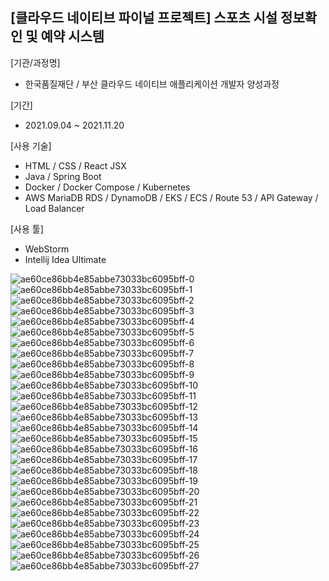 ## [클라우드 네이티브 파이널 프로젝트] 스포츠 시설 정보확인 및 예약 시스템

[기관/과정명]
- 한국품질재단 / 부산 클라우드 네이티브 애플리케이션 개발자 양성과정

[기간]
- 2021.09.04 ~ 2021.11.20

[사용 기술]
- HTML / CSS / React JSX
- Java / Spring Boot
- Docker / Docker Compose / Kubernetes
- AWS MariaDB RDS / DynamoDB / EKS / ECS / Route 53 / API Gateway / Load Balancer

[사용 툴]
- WebStorm
- Intellij Idea Ultimate

![ae60ce86bb4e85abbe73033bc6095bff-0](https://user-images.githubusercontent.com/43628076/143567818-ea04243c-ed3a-4100-bb7b-2b31294751e6.png)
![ae60ce86bb4e85abbe73033bc6095bff-1](https://user-images.githubusercontent.com/43628076/143567830-85df613f-d054-4490-887d-34a13f7c1da8.png)
![ae60ce86bb4e85abbe73033bc6095bff-2](https://user-images.githubusercontent.com/43628076/143567832-d715fc4d-75c5-48e4-94da-598a1d438c00.png)
![ae60ce86bb4e85abbe73033bc6095bff-3](https://user-images.githubusercontent.com/43628076/143567836-b1e89df1-81c4-4718-9f0f-e72c3f063261.png)
![ae60ce86bb4e85abbe73033bc6095bff-4](https://user-images.githubusercontent.com/43628076/143567837-b69da082-89e7-4012-8bf5-ffb7a4144d44.png)
![ae60ce86bb4e85abbe73033bc6095bff-5](https://user-images.githubusercontent.com/43628076/143567840-04485a0c-963d-4f34-b4eb-e3a09c31e8f4.png)
![ae60ce86bb4e85abbe73033bc6095bff-6](https://user-images.githubusercontent.com/43628076/143567843-a20bcc8e-96d5-489d-abe8-f338ffe17f5c.png)
![ae60ce86bb4e85abbe73033bc6095bff-7](https://user-images.githubusercontent.com/43628076/143567846-cf235135-d354-4c95-86e0-0b6cd2cbb081.png)
![ae60ce86bb4e85abbe73033bc6095bff-8](https://user-images.githubusercontent.com/43628076/143567848-52889238-2e3b-4efd-baac-55296beccfef.png)
![ae60ce86bb4e85abbe73033bc6095bff-9](https://user-images.githubusercontent.com/43628076/143567854-7ba670c3-9fba-487b-9483-a4c8ce3b24c4.png)
![ae60ce86bb4e85abbe73033bc6095bff-10](https://user-images.githubusercontent.com/43628076/143567858-3d1612c6-4131-47c9-bc8b-1a71b99c95e1.png)
![ae60ce86bb4e85abbe73033bc6095bff-11](https://user-images.githubusercontent.com/43628076/143567860-ef4ceee9-9b5e-41f6-a2ac-63ece4132a3a.png)
![ae60ce86bb4e85abbe73033bc6095bff-12](https://user-images.githubusercontent.com/43628076/143567862-d469daf0-7183-48cf-b2a3-820d0b5953ff.png)
![ae60ce86bb4e85abbe73033bc6095bff-13](https://user-images.githubusercontent.com/43628076/143567863-6471976d-28ee-4b3a-a546-617e0dad3cd1.png)
![ae60ce86bb4e85abbe73033bc6095bff-14](https://user-images.githubusercontent.com/43628076/143567864-fab64409-9dbb-4638-af70-0f38e216aa70.png)
![ae60ce86bb4e85abbe73033bc6095bff-15](https://user-images.githubusercontent.com/43628076/143567865-0c7494ed-faed-4341-97ff-38ec9522fea3.png)
![ae60ce86bb4e85abbe73033bc6095bff-16](https://user-images.githubusercontent.com/43628076/143567872-8aab8d41-f8f1-4f12-8ee0-3f5fe108308e.png)
![ae60ce86bb4e85abbe73033bc6095bff-17](https://user-images.githubusercontent.com/43628076/143567874-ba777f44-c7c1-48c0-9ed1-0370c31e6afa.png)
![ae60ce86bb4e85abbe73033bc6095bff-18](https://user-images.githubusercontent.com/43628076/143567876-d912f6c0-2bad-4906-9a02-70184ab0a11f.png)
![ae60ce86bb4e85abbe73033bc6095bff-19](https://user-images.githubusercontent.com/43628076/143567878-7e0f5943-4d01-49ba-ba5f-db0b5924e565.png)
![ae60ce86bb4e85abbe73033bc6095bff-20](https://user-images.githubusercontent.com/43628076/143567880-70907179-353f-43bc-9893-27de82cf353a.png)
![ae60ce86bb4e85abbe73033bc6095bff-21](https://user-images.githubusercontent.com/43628076/143567881-fed044b1-2f92-4e8f-9ee6-4c7213c5edd9.png)
![ae60ce86bb4e85abbe73033bc6095bff-22](https://user-images.githubusercontent.com/43628076/143567884-39423247-336c-434a-bf5a-00e35b382ba2.png)
![ae60ce86bb4e85abbe73033bc6095bff-23](https://user-images.githubusercontent.com/43628076/143567887-656cbdfe-121c-4c31-84f4-1466ad147532.png)
![ae60ce86bb4e85abbe73033bc6095bff-24](https://user-images.githubusercontent.com/43628076/143567891-f583cff7-5d89-459a-b02a-a897aab84438.png)
![ae60ce86bb4e85abbe73033bc6095bff-25](https://user-images.githubusercontent.com/43628076/143567894-498155b9-4b47-446f-a97a-2738e546fbb7.png)
![ae60ce86bb4e85abbe73033bc6095bff-26](https://user-images.githubusercontent.com/43628076/143567897-08a9de04-3aba-4799-b3d6-26f77492cbe8.png)
![ae60ce86bb4e85abbe73033bc6095bff-27](https://user-images.githubusercontent.com/43628076/143567900-34ccafb3-9c36-4016-89bc-7fb1701ab241.png)
